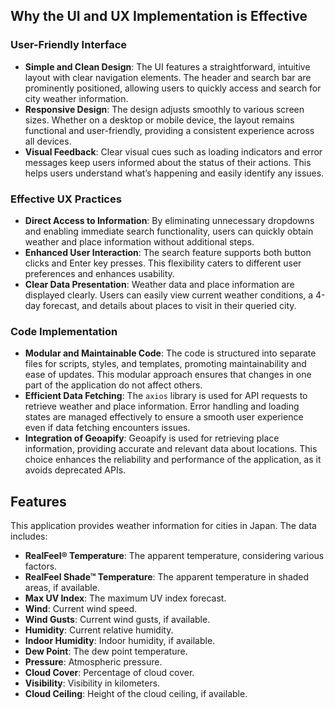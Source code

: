## Why the UI and UX Implementation is Effective

### User-Friendly Interface

- **Simple and Clean Design**: The UI features a straightforward, intuitive layout with clear navigation elements. The header and search bar are prominently positioned, allowing users to quickly access and search for city weather information.
- **Responsive Design**: The design adjusts smoothly to various screen sizes. Whether on a desktop or mobile device, the layout remains functional and user-friendly, providing a consistent experience across all devices.
- **Visual Feedback**: Clear visual cues such as loading indicators and error messages keep users informed about the status of their actions. This helps users understand what’s happening and easily identify any issues.

### Effective UX Practices

- **Direct Access to Information**: By eliminating unnecessary dropdowns and enabling immediate search functionality, users can quickly obtain weather and place information without additional steps.
- **Enhanced User Interaction**: The search feature supports both button clicks and Enter key presses. This flexibility caters to different user preferences and enhances usability.
- **Clear Data Presentation**: Weather data and place information are displayed clearly. Users can easily view current weather conditions, a 4-day forecast, and details about places to visit in their queried city.

### Code Implementation

- **Modular and Maintainable Code**: The code is structured into separate files for scripts, styles, and templates, promoting maintainability and ease of updates. This modular approach ensures that changes in one part of the application do not affect others.
- **Efficient Data Fetching**: The `axios` library is used for API requests to retrieve weather and place information. Error handling and loading states are managed effectively to ensure a smooth user experience even if data fetching encounters issues.
- **Integration of Geoapify**: Geoapify is used for retrieving place information, providing accurate and relevant data about locations. This choice enhances the reliability and performance of the application, as it avoids deprecated APIs.

## Features

This application provides weather information for cities in Japan. The data includes:

- **RealFeel® Temperature**: The apparent temperature, considering various factors.
- **RealFeel Shade™ Temperature**: The apparent temperature in shaded areas, if available.
- **Max UV Index**: The maximum UV index forecast.
- **Wind**: Current wind speed.
- **Wind Gusts**: Current wind gusts, if available.
- **Humidity**: Current relative humidity.
- **Indoor Humidity**: Indoor humidity, if available.
- **Dew Point**: The dew point temperature.
- **Pressure**: Atmospheric pressure.
- **Cloud Cover**: Percentage of cloud cover.
- **Visibility**: Visibility in kilometers.
- **Cloud Ceiling**: Height of the cloud ceiling, if available.
